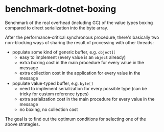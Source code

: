 # benchmark-dotnet-boxing
Benchmark of the real overhead (including GC) of the value types boxing compared to direct serialization into the byte array.

After the performance-critical synchronous procedure, there's basically two non-blocking ways of sharing the result of processing with other threads:
 - populate some kind of generic buffer, e.g. `object[]`
   - easy to implement (every value is an `object` already)
   - extra boxing cost in the main procedure for every value in the message
   - extra collection cost in the application for every value in the message
 - populate value-typed buffer, e.g. `byte[]`
   - need to implement serialization for every possible type (can be tricky for custom reference types)
   - extra serialization cost in the main procedure for every value in the message
   - no boxing, no collection cost
  
  The goal is to find out the optimum conditions for selecting one of the above strategies.
